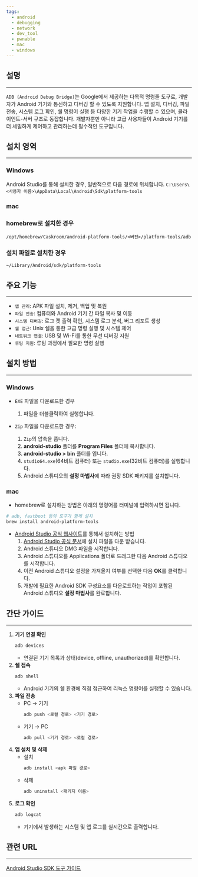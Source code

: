 ```yaml
---
tags:
  - android
  - debugging
  - network
  - dev_tool
  - pwnable
  - mac
  - windows
---
```

## 설명
---
`ADB (Android Debug Bridge)`는 Google에서 제공하는 다목적 명령줄 도구로, 개발자가 Android 기기와 통신하고 디버깅 할 수 있도록 지원합니다. 앱 설치, 디버깅, 파일 전송, 시스템 로그 확인, 쉘 명령어 실행 등 다양한 기기 작업을 수행할 수 있으며, 클라이언트-서버 구조로 동잡합니다. 개발자뿐만 아니라 고급 사용자들이 Android 기기를 더 세밀하게 제어하고 관리하는데 필수적인 도구입니다.

## 설치 영역
---
### Windows
Android Studio를 통해 설치한 경우, 일반적으로 다음 경로에 위치합니다.
`C:\Users\<사용자 이름>\AppData\Local\Android\Sdk\platform-tools`

### mac
### homebrew로 설치한 경우
`/opt/homebrew/Caskroom/android-platform-tools/<버전>/platform-tools/adb`
### 설치 파일로 설치한 경우
`~/Library/Android/sdk/platform-tools`

## 주요 기능
---
- `앱 관리`: APK 파일 설치, 제거, 백업 및 복원
- `파일 전송`: 컴퓨터와 Android 기기 간 파일 복사 및 이동
- `시스템 디버깅`: 로그 캣 출력 확인, 시스템 로그 분석, 버그 리포트 생성
- `쉘 접근`: Unix 쉘을 통한 고급 명령 실행 및 시스템 제어
- `네트워크 연결`: USB 및 Wi-Fi를 통한 무선 디버깅 지원
- `루팅 지원`: 루팅 과정에서 필요한 명령 실행

## 설치 방법
---
### Windows
- `EXE` 파일을 다운로드한 경우
	1. 파일을 더블클릭하여 실행합니다.

- `Zip` 파일을 다운로드한 경우:
    1. `Zip`의 압축을 풉니다.
    2. **android-studio** 폴더를 **Program Files** 폴더에 복사합니다.
    3. **android-studio > bin** 폴더를 엽니다.
    4. `studio64.exe`(64비트 컴퓨터) 또는 `studio.exe`(32비트 컴퓨터)를 실행합니다.
    5. Android 스튜디오의 **설정 마법사**에 따라 권장 SDK 패키지를 설치합니다.

### mac
- homebrew로 설치하는 방법은 아래의 명령어를 터미널에 입력하시면 됩니다.
```sh
# adb, fastboot 등의 도구가 함께 설치
brew install android-platform-tools
```

- [Android Studio 공식 웹사이트](https://developer.android.com/studio?hl=ko)를 통해서 설치하는 방법
	1. [Android Studio 공식 문서](https://developer.android.com/studio?hl=ko)에 설치 파일을 다운 받습니다.
	2. Android 스튜디오 DMG 파일을 시작합니다.
	3. Android 스튜디오를 Applications 폴더로 드래그한 다음 Android 스튜디오를 시작합니다.
	4. 이전 Android 스튜디오 설정을 가져올지 여부를 선택한 다음 **OK**를 클릭합니다.
	5. 개발에 필요한 Android SDK 구성요소를 다운로드하는 작업이 포함된 Android 스튜디오 **설정 마법사**를 완료합니다.

## 간단 가이드
---
1.  **기기 연결 확인**
    ```sh
    adb devices
    ```
    *   연결된 기기 목록과 상태(device, offline, unauthorized)를 확인합니다.
2.  **쉘 접속**
    ```sh
    adb shell
    ```
    *   Android 기기의 쉘 환경에 직접 접근하여 리눅스 명령어를 실행할 수 있습니다.
3.  **파일 전송**
    *   PC → 기기
        ```sh
        adb push <로컬 경로> <기기 경로>
        ```
    *   기기 → PC
        ```sh
        adb pull <기기 경로> <로컬 경로>
        ```
4.  **앱 설치 및 삭제**
    *   설치
        ```sh
        adb install <apk 파일 경로>
        ```
    *   삭제
        ```sh
        adb uninstall <패키지 이름>
        ```
5.  **로그 확인**
    ```sh
    adb logcat
    ```
    *   기기에서 발생하는 시스템 및 앱 로그를 실시간으로 출력합니다.


## 관련 URL
---
[Android Studio SDK 도구 가이드](https://developer.android.com/tools/releases/platform-tools?hl=ko)

